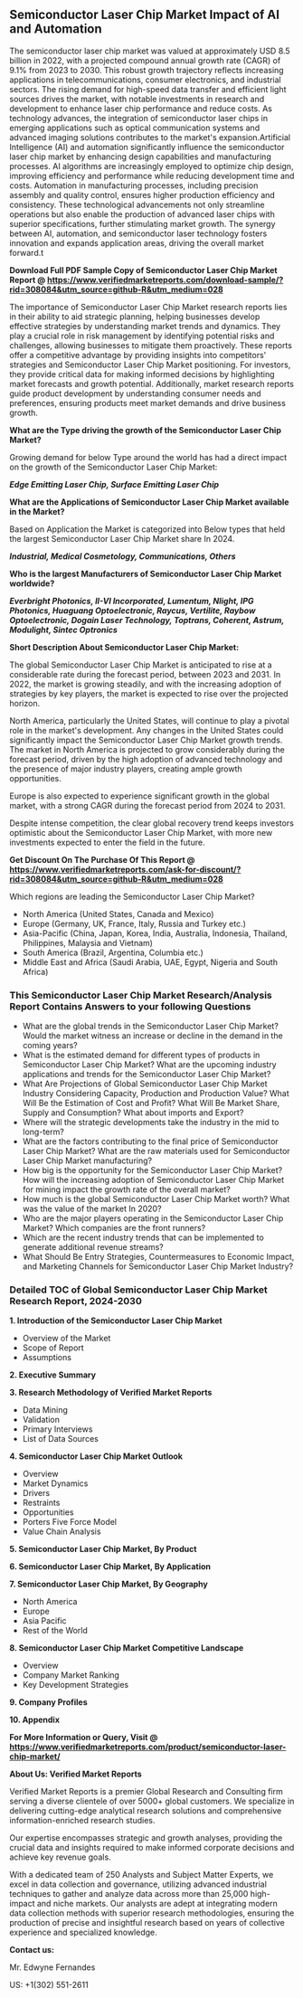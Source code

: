<h2>Semiconductor Laser Chip Market Impact of AI and Automation</h2>The semiconductor laser chip market was valued at approximately USD 8.5 billion in 2022, with a projected compound annual growth rate (CAGR) of 9.1% from 2023 to 2030. This robust growth trajectory reflects increasing applications in telecommunications, consumer electronics, and industrial sectors. The rising demand for high-speed data transfer and efficient light sources drives the market, with notable investments in research and development to enhance laser chip performance and reduce costs. As technology advances, the integration of semiconductor laser chips in emerging applications such as optical communication systems and advanced imaging solutions contributes to the market's expansion.Artificial Intelligence (AI) and automation significantly influence the semiconductor laser chip market by enhancing design capabilities and manufacturing processes. AI algorithms are increasingly employed to optimize chip design, improving efficiency and performance while reducing development time and costs. Automation in manufacturing processes, including precision assembly and quality control, ensures higher production efficiency and consistency. These technological advancements not only streamline operations but also enable the production of advanced laser chips with superior specifications, further stimulating market growth. The synergy between AI, automation, and semiconductor laser technology fosters innovation and expands application areas, driving the overall market forward.t</p><p id="" class=""><strong>Download Full PDF Sample Copy of Semiconductor Laser Chip Market Report @ <a href="https://www.verifiedmarketreports.com/download-sample/?rid=308084&utm_source=github-R&utm_medium=028" target="_blank">https://www.verifiedmarketreports.com/download-sample/?rid=308084&utm_source=github-R&utm_medium=028</a></strong></p><p>The importance of&nbsp;Semiconductor Laser Chip Market research reports lies in their ability to aid strategic planning, helping businesses develop effective strategies by understanding market trends and dynamics. They play a crucial role in risk management by identifying potential risks and challenges, allowing businesses to mitigate them proactively. These reports offer a competitive advantage by providing insights into competitors' strategies and Semiconductor Laser Chip Market positioning. For investors, they provide critical data for making informed decisions by highlighting market forecasts and growth potential. Additionally, market research reports guide product development by understanding consumer needs and preferences, ensuring products meet market demands and drive business growth.</p><p><strong>What are the&nbsp;Type driving the growth of the Semiconductor Laser Chip Market?</strong></p><p id="" class="">Growing demand for below Type around the world has had a direct impact on the growth of the Semiconductor Laser Chip Market:</p><em><strong>Edge Emitting Laser Chip, Surface Emitting Laser Chip</strong></em></p><strong>What are the&nbsp;Applications&nbsp;of Semiconductor Laser Chip Market available in the Market?</strong></p><p id="" class="">Based on Application the Market is categorized into Below types that held the largest Semiconductor Laser Chip Market share In 2024.</p><em><strong>Industrial, Medical Cosmetology, Communications, Others</strong></em></p><strong>Who is the largest Manufacturers of Semiconductor Laser Chip Market worldwide?</strong></p><p><em><strong>Everbright Photonics, II-VI Incorporated, Lumentum, Nlight, IPG Photonics, Huaguang Optoelectronic, Raycus, Vertilite, Raybow Optoelectronic, Dogain Laser Technology, Toptrans, Coherent, Astrum, Modulight, Sintec Optronics</strong></em></p><p id="" class=""><strong>Short Description About Semiconductor Laser Chip Market:</strong></p><p>The global Semiconductor Laser Chip Market is anticipated to rise at a considerable rate during the forecast period, between 2023 and 2031. In 2022, the market is growing steadily, and with the increasing adoption of strategies by key players, the market is expected to rise over the projected horizon.</p><p>North America, particularly the United States, will continue to play a pivotal role in the market's development. Any changes in the United States could significantly impact the Semiconductor Laser Chip Market growth trends. The market in North America is projected to grow considerably during the forecast period, driven by the high adoption of advanced technology and the presence of major industry players, creating ample growth opportunities.</p><p>Europe is also expected to experience significant growth in the global market, with a strong CAGR during the forecast period from 2024 to 2031.</p><p>Despite intense competition, the clear global recovery trend keeps investors optimistic about the Semiconductor Laser Chip Market, with more new investments expected to enter the field in the future.</p><p id="" class=""><strong>Get Discount On The Purchase Of This Report @ <a href="https://www.verifiedmarketreports.com/ask-for-discount/?rid=308084&utm_source=github-R&utm_medium=028" target="_blank">https://www.verifiedmarketreports.com/ask-for-discount/?rid=308084&utm_source=github-R&utm_medium=028</a></strong></p>Which regions are leading the Semiconductor Laser Chip Market?</p><ul><li>North America (United States, Canada and Mexico)</li><li>Europe (Germany, UK, France, Italy, Russia and Turkey etc.)</li><li>Asia-Pacific (China, Japan, Korea, India, Australia, Indonesia, Thailand, Philippines, Malaysia and Vietnam)</li><li>South America (Brazil, Argentina, Columbia etc.)</li><li>Middle East and Africa (Saudi Arabia, UAE, Egypt, Nigeria and South Africa)</li></ul><h3 id="" class="">This Semiconductor Laser Chip Market Research/Analysis Report Contains Answers to your following Questions</h3><ul><li>What are the global trends in the Semiconductor Laser Chip Market? Would the market witness an increase or decline in the demand in the coming years?</li><li>What is the estimated demand for different types of products in Semiconductor Laser Chip Market? What are the upcoming industry applications and trends for the Semiconductor Laser Chip Market?</li><li>What Are Projections of Global Semiconductor Laser Chip Market Industry Considering Capacity, Production and Production Value? What Will Be the Estimation of Cost and Profit? What Will Be Market Share, Supply and Consumption? What about imports and Export?</li><li>Where will the strategic developments take the industry in the mid to long-term?</li><li>What are the factors contributing to the final price of Semiconductor Laser Chip Market? What are the raw materials used for Semiconductor Laser Chip Market manufacturing?</li><li>How big is the opportunity for the Semiconductor Laser Chip Market? How will the increasing adoption of Semiconductor Laser Chip Market for mining impact the growth rate of the overall market?</li><li>How much is the global Semiconductor Laser Chip Market worth? What was the value of the market In 2020?</li><li>Who are the major players operating in the Semiconductor Laser Chip Market? Which companies are the front runners?</li><li>Which are the recent industry trends that can be implemented to generate additional revenue streams?</li><li>What Should Be Entry Strategies, Countermeasures to Economic Impact, and Marketing Channels for Semiconductor Laser Chip Market Industry?</li></ul><h3 id="" class="">Detailed TOC of Global Semiconductor Laser Chip Market Research Report, 2024-2030</h3><p id="" class=""><strong>1. Introduction of the Semiconductor Laser Chip Market</strong></p><ul><li>Overview of the Market</li><li>Scope of Report</li><li>Assumptions</li></ul><p id="" class=""><strong>2. Executive Summary</strong></p><p id="" class=""><strong>3. Research Methodology of Verified Market Reports</strong></p><ul><li>Data Mining</li><li>Validation</li><li>Primary Interviews</li><li>List of Data Sources</li></ul><p id="" class=""><strong>4. Semiconductor Laser Chip Market Outlook</strong></p><ul><li>Overview</li><li>Market Dynamics</li><li>Drivers</li><li>Restraints</li><li>Opportunities</li><li>Porters Five Force Model</li><li>Value Chain Analysis</li></ul><p id="" class=""><strong>5. Semiconductor Laser Chip Market, By Product</strong></p><p id="" class=""><strong>6. Semiconductor Laser Chip Market, By Application</strong></p><p id="" class=""><strong>7. Semiconductor Laser Chip Market, By Geography</strong></p><ul><li>North America</li><li>Europe</li><li>Asia Pacific</li><li>Rest of the World</li></ul><p id="" class=""><strong>8. Semiconductor Laser Chip Market Competitive Landscape</strong></p><ul><li>Overview</li><li>Company Market Ranking</li><li>Key Development Strategies</li></ul><p id="" class=""><strong>9. Company Profiles</strong></p><p id="" class=""><strong>10. Appendix</strong></p><p id="" class=""><strong>For More Information or Query, Visit @ <a href="https://www.verifiedmarketreports.com/product/semiconductor-laser-chip-market/" target="_blank">https://www.verifiedmarketreports.com/product/semiconductor-laser-chip-market/</a></strong></p><p id="" class=""><strong>About Us: Verified Market Reports</strong></p><p id="" class="">Verified Market Reports is a premier Global Research and Consulting firm serving a diverse clientele of over 5000+ global customers. We specialize in delivering cutting-edge analytical research solutions and comprehensive information-enriched research studies.</p><p id="" class="">Our expertise encompasses strategic and growth analyses, providing the crucial data and insights required to make informed corporate decisions and achieve key revenue goals.</p><p id="" class="">With a dedicated team of 250 Analysts and Subject Matter Experts, we excel in data collection and governance, utilizing advanced industrial techniques to gather and analyze data across more than 25,000 high-impact and niche markets. Our analysts are adept at integrating modern data collection methods with superior research methodologies, ensuring the production of precise and insightful research based on years of collective experience and specialized knowledge.</p><p id="" class=""><strong>Contact us:</strong></p><p id="" class="">Mr. Edwyne Fernandes</p><p id="" class="">US: +1(302) 551-2611</p>